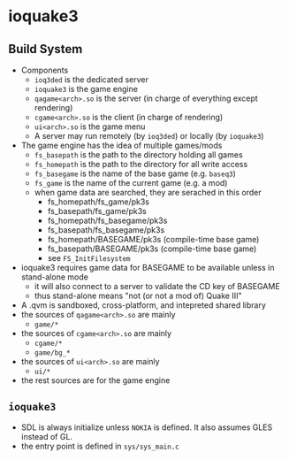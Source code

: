 ioquake3
========

## Build System

* Components
  * `ioq3ded` is the dedicated server
  * `ioquake3` is the game engine
  * `qagame<arch>.so` is the server (in charge of everything except rendering)
  * `cgame<arch>.so` is the client (in charge of rendering)
  * `ui<arch>.so` is the game menu
  * A server may run remotely (by `ioq3ded`) or locally (by `ioquake3`)
* The game engine has the idea of multiple games/mods
  * `fs_basepath` is the path to the directory holding all games
  * `fs_homepath` is the path to the directory for all write access
  * `fs_basegame` is the name of the base game (e.g. `baseq3`)
  * `fs_game` is the name of the current game (e.g. a mod)
  * when game data are searched, they are serached in this order
    * fs_homepath/fs_game/pk3s
    * fs_basepath/fs_game/pk3s
    * fs_homepath/fs_basegame/pk3s
    * fs_basepath/fs_basegame/pk3s
    * fs_homepath/BASEGAME/pk3s (compile-time base game)
    * fs_basepath/BASEGAME/pk3s (compile-time base game)
    * see `FS_InitFilesystem`
* ioquake3 requires game data for BASEGAME to be available unless in
  stand-alone mode
  * it will also connect to a server to validate the CD key of BASEGAME
  * thus stand-alone means "not (or not a mod of) Quake III"
* A .qvm is sandboxed, cross-platform, and intepreted shared library
* the sources of `qagame<arch>.so` are mainly
  * `game/*`
* the sources of `cgame<arch>.so` are mainly
  * `cgame/*`
  * `game/bg_*`
* the sources of `ui<arch>.so` are mainly
  * `ui/*`
* the rest sources are for the game engine

## `ioquake3`

* SDL is always initialize unless `NOKIA` is defined.  It also assumes GLES
  instead of GL.
* the entry point is defined in `sys/sys_main.c`
